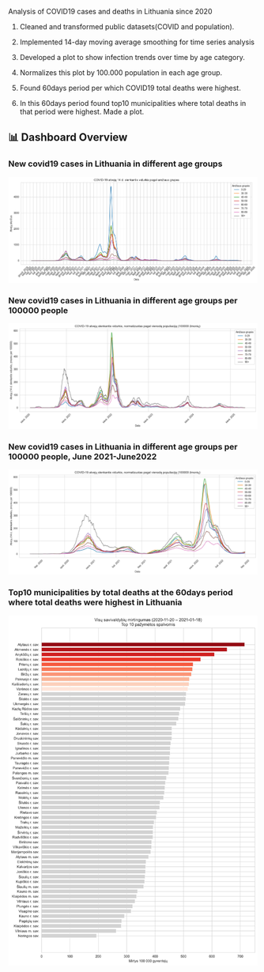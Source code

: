 Analysis of COVID19 cases and deaths in Lithuania since 2020


1. Cleaned and transformed public datasets(COVID and population).
  
  
2. Implemented 14-day moving average smoothing for time series analysis


3. Developed a plot to show infection trends over time by age category.
  

4. Normalizes this plot by 100.000 population in each age group.


5. Found 60days period per which COVID19 total deaths were highest.

 
6. In this 60days period found top10 municipalities where total deaths in that period were highest. Made a plot.
   

## 📊 Dashboard Overview

### New covid19 cases in Lithuania in different age groups
![Chart 1](1_1.jpg)
### New covid19 cases in Lithuania in different age groups per 100000 people
![Chart 2](1_2.jpg)
### New covid19 cases in Lithuania in different age groups per 100000 people, June 2021-June2022
![Chart 3](chart3.jpg)
### Top10 municipalities by total deaths at the 60days period where total deaths were highest in Lithuania
![Chart 4](chart4.jpg)
